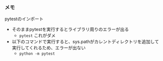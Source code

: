 ### メモ
pytestのインポート
- そのままpytestを実行するとライブラリ周りのエラーが出る
    - `pytest` これがダメ
- 以下のコマンドで実行すると、sys.pathがカレントディレクトリを追加して実行してくれるため、エラーが出ない
    - `python -m pytest`